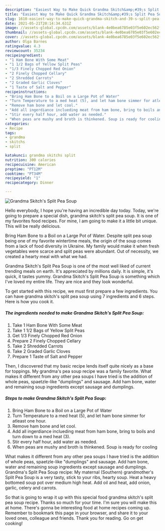 ```yaml
---
description: "Easiest Way to Make Quick Grandma Skitch&amp;#39;s Split Pea Soup"
title: "Easiest Way to Make Quick Grandma Skitch&amp;#39;s Split Pea Soup"
slug: 1610-easiest-way-to-make-quick-grandma-skitch-and-39-s-split-pea-soup
date: 2021-05-21T20:14:34.631Z
image: //assets-global.cpcdn.com/assets/blank-4e0bea6785e03f5e602ec562f230caae08da540cada707380b4fe1bbebba43da.png
thumbnail: //assets-global.cpcdn.com/assets/blank-4e0bea6785e03f5e602ec562f230caae08da540cada707380b4fe1bbebba43da.png
cover: //assets-global.cpcdn.com/assets/blank-4e0bea6785e03f5e602ec562f230caae08da540cada707380b4fe1bbebba43da.png
author: Olga Barnes
ratingvalue: 4.3
reviewcount: 35234
recipeingredient:
- "1 Ham Bone With Some Meat"
- "1 1/2 Bags of Yellow Split Peas"
- "1/3 Finely Chopped Red Onion"
- "2 Finely Chopped Cellary"
- "2 Shredded Carrots"
- "2 Graded Garlic Cloves"
- "1 Taste of Salt and Pepper"
recipeinstructions:
- "Bring Ham Bone to a Boil on a Large Pot of Water"
- "Turn Temperature to a med heat (5), and let ham bone simmer for atleast one hour."
- "Remove ham bone and let cool."
- "Add all ingerdiance inclueding meat from ham bone, bring to boils and turn down to a med heat (3)."
- "Stir every half hour, add water as needed."
- "When peas are mushy and broth is thinkened. Soup is ready for cooling"
categories:
- Recipe
tags:
- grandma
- skitchs
- split

katakunci: grandma skitchs split 
nutrition: 300 calories
recipecuisine: American
preptime: "PT12M"
cooktime: "PT34M"
recipeyield: "1"
recipecategory: Dinner

---
```



![Grandma Skitch&#39;s Split Pea Soup](//assets-global.cpcdn.com/assets/blank-4e0bea6785e03f5e602ec562f230caae08da540cada707380b4fe1bbebba43da.png)

Hello everybody, I hope you're having an incredible day today. Today, we're going to prepare a special dish, grandma skitch&#39;s split pea soup. It is one of my favorites food recipes. For mine, I am going to make it a little bit unique. This will be really delicious.

Bring Ham Bone to a Boil on a Large Pot of Water. Despite split pea soup being one of my favorite wintertime meals, the origin of the soup comes from a lack of food diversity in Ukraine. My family would make it when fresh vegetables were scarce and split peas were abundant. Out of necessity, we created a hearty meal with what we had.

Grandma Skitch&#39;s Split Pea Soup is one of the most well liked of current trending meals on earth. It's appreciated by millions daily. It is simple, it's quick, it tastes yummy. Grandma Skitch&#39;s Split Pea Soup is something which I've loved my entire life. They are nice and they look wonderful.


To get started with this recipe, we must first prepare a few ingredients. You can have grandma skitch&#39;s split pea soup using 7 ingredients and 6 steps. Here is how you cook it.

<!--inarticleads1-->

##### The ingredients needed to make Grandma Skitch&#39;s Split Pea Soup:

1. Take 1 Ham Bone With Some Meat
1. Take 1 1/2 Bags of Yellow Split Peas
1. Get 1/3 Finely Chopped Red Onion
1. Prepare 2 Finely Chopped Cellary
1. Take 2 Shredded Carrots
1. Take 2 Graded Garlic Cloves
1. Prepare 1 Taste of Salt and Pepper


Then, I discovered that my basic recipe lends itself quite nicely as a base for toppings. My grandma&#39;s pea soup recipe was a family favorite. What makes it different from any other pea soups I have tried is the addition of whole peas, spaetzle-like &#34;dumplings&#34; and sausage. Add ham bone, water and remaining soup ingredients except sausage and dumplings. 

<!--inarticleads2-->

##### Steps to make Grandma Skitch&#39;s Split Pea Soup:

1. Bring Ham Bone to a Boil on a Large Pot of Water
1. Turn Temperature to a med heat (5), and let ham bone simmer for atleast one hour.
1. Remove ham bone and let cool.
1. Add all ingerdiance inclueding meat from ham bone, bring to boils and turn down to a med heat (3).
1. Stir every half hour, add water as needed.
1. When peas are mushy and broth is thinkened. Soup is ready for cooling


What makes it different from any other pea soups I have tried is the addition of whole peas, spaetzle-like &#34;dumplings&#34; and sausage. Add ham bone, water and remaining soup ingredients except sausage and dumplings. Grandma&#39;s Split Pea Soup recipe: My maternal (Southern) grandmother&#39;s Split Pea Soup is a very tasty, stick to your ribs, hearty soup. Heat a heavy bottomed soup pot over medium high heat. Add oil and heat, add onion, garlic, celery and carrots. 

So that is going to wrap it up with this special food grandma skitch&#39;s split pea soup recipe. Thanks so much for your time. I'm sure you will make this at home. There's gonna be interesting food at home recipes coming up. Remember to bookmark this page in your browser, and share it to your loved ones, colleague and friends. Thank you for reading. Go on get cooking!
